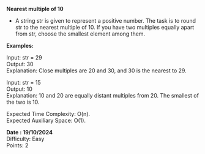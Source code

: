 **Nearest multiple of 10**

 - A string str is given to represent a positive number. The task is to round str to the nearest multiple of 10.  If you have two multiples equally apart from str, choose the smallest element among them.


**Examples:**

Input: str = 29 \
Output: 30\
Explanation: Close multiples are 20 and 30, and 30 is the nearest to 29. 


Input: str = 15\
Output: 10\
Explanation: 10 and 20 are equally distant multiples from 20. The smallest of the two is 10.


Expected Time Complexity: O(n).\
Expected Auxiliary Space: O(1).

**Date : 19/10/2024**\
Difficulty: Easy\
Points: 2
